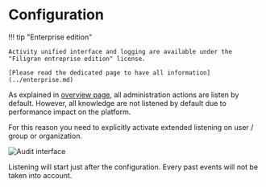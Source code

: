 # Configuration

!!! tip "Enterprise edition"

    Activity unified interface and logging are available under the "Filigran entreprise edition" license.

    [Please read the dedicated page to have all information](../enterprise.md)

As explained in [overview page](overview.md), all administration actions are listen by default. 
However, all knowledge are not listened by default due to performance impact on the platform. 

For this reason you need to explicitly activate extended listening on user / group or organization.

![Audit interface](../assets/audit_configuration.png)

Listening will start just after the configuration. Every past events will not be taken into account.
